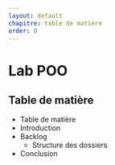 ```yaml
---
layout: default
chapitre: table de matière
order: 0
---
```



# Lab POO
<!-- new slide -->

## Table de matière

<!-- note -->

- Table de matière
- Introduction
- Backlog
  - Structure des dossiers
- Conclusion
